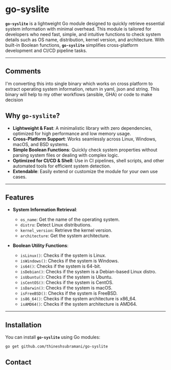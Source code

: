 # go-syslite

**`go-syslite`** is a lightweight Go module designed to quickly retrieve essential system information with minimal overhead. This module is tailored for developers who need fast, simple, and intuitive functions to check system details such as OS name, distribution, kernel version, and architecture. With built-in Boolean functions, **`go-syslite`** simplifies cross-platform development and CI/CD pipeline tasks.

---

## Comments
I'm converting this into single binary which works on cross platform to extract operating system information, return in yaml, json and string.
This binary will help to my other workflows (ansible, GHA) or code to make decision

## Why `go-syslite`?

- **Lightweight & Fast**: A minimalistic library with zero dependencies, optimized for high performance and low memory usage.
- **Cross-Platform Support**: Works seamlessly across Linux, Windows, macOS, and BSD systems.
- **Simple Boolean Functions**: Quickly check system properties without parsing system files or dealing with complex logic.
- **Optimized for CI/CD & Shell**: Use in CI pipelines, shell scripts, and other automated tools for efficient system detection.
- **Extendable**: Easily extend or customize the module for your own use cases.

---

## Features

- **System Information Retrieval**:
  - `os_name`: Get the name of the operating system.
  - `distro`: Detect Linux distributions.
  - `kernel_version`: Retrieve the kernel version.
  - `architecture`: Get the system architecture.

- **Boolean Utility Functions**:
  - `isLinux()`: Checks if the system is Linux.
  - `isWindows()`: Checks if the system is Windows.
  - `is64()`: Checks if the system is 64-bit.
  - `isDebian()`: Checks if the system is a Debian-based Linux distro.
  - `isUbuntu()`: Checks if the system is Ubuntu.
  - `isCentOS()`: Checks if the system is CentOS.
  - `isDarwin()`: Checks if the system is macOS.
  - `isFreeBSD()`: Checks if the system is FreeBSD.
  - `is86_64()`: Checks if the system architecture is x86_64.
  - `isAMD64()`: Checks if the system architecture is AMD64.

---

## Installation

You can install **`go-syslite`** using Go modules:

```bash
go get github.com/thineshsubramani/go-syslite
```

## Contact
